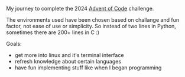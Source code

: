 My journey to complete the 2024 [Advent of Code](https://adventofcode.com/2024) challenge.

The environments used have been chosen based on challange and fun factor, not ease of use or simplicity. So instead of two lines in Python, sometimes there are 200+ lines in C :)

Goals:
- get more into linux and it's terminal interface
- refresh knowledge about certain languages
- have fun implementing stuff like when I began programming

